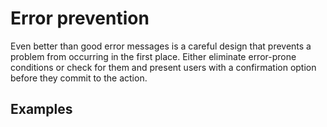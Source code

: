 # Error prevention

Even better than good error messages is a careful design that prevents a problem from occurring in the first place. Either eliminate error-prone conditions or check for them and present users with a confirmation option before they commit to the action.

## Examples


